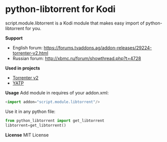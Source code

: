 python-libtorrent for Kodi
==================
script.module.libtorrent is a Kodi module that makes easy import of python-libtorrent for you.

**Support**
- English forum: https://forums.tvaddons.ag/addon-releases/29224-torrenter-v2.html
- Russian forum: http://xbmc.ru/forum/showthread.php?t=4728

**Used in projects**
- [Torrenter v2](https://github.com/DiMartinoXBMC/plugin.video.torrenter)
- [YATP](https://github.com/romanvm/kodi.yatp)

**Usage**
Add module in requires of your addon.xml:
```python
<import addon="script.module.libtorrent"/>
```

Use it in any python file:
```python
from python_libtorrent import get_libtorrent
libtorrent=get_libtorrent()
```

**License**
MIT License